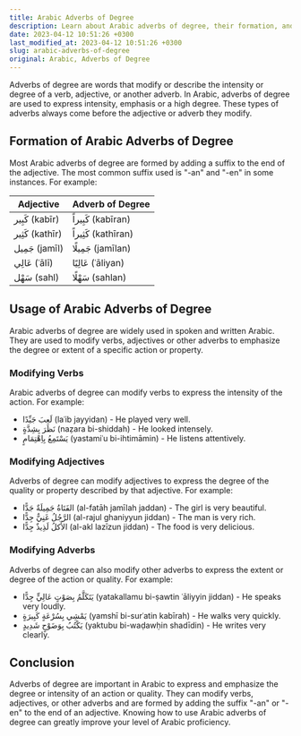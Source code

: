 ```yaml
---
title: Arabic Adverbs of Degree
description: Learn about Arabic adverbs of degree, their formation, and usage in sentences.
date: 2023-04-12 10:51:26 +0300
last_modified_at: 2023-04-12 10:51:26 +0300
slug: arabic-adverbs-of-degree
original: Arabic, Adverbs of Degree
---
```

Adverbs of degree are words that modify or describe the intensity or degree of a verb, adjective, or another adverb. In Arabic, adverbs of degree are used to express intensity, emphasis or a high degree. These types of adverbs always come before the adjective or adverb they modify.

## Formation of Arabic Adverbs of Degree

Most Arabic adverbs of degree are formed by adding a suffix to the end of the adjective. The most common suffix used is "-an" and "-en" in some instances. For example:

| Adjective | Adverb of Degree |
| --------- | ---------------- |
| كَبِير (kabīr)  | كَبِيراً (kabīran)   |
| كَثِير (kathīr)  | كَثِيراً (kathīran)   |
| جَمِيل (jamīl)   | جَمِيلًا (jamīlan)    |
| عَالِي (ʿālī)    | عَالِيًا (ʿāliyan)     |
| سَهْل (sahl)    | سَهْلًا (sahlan)      |

## Usage of Arabic Adverbs of Degree

Arabic adverbs of degree are widely used in spoken and written Arabic. They are used to modify verbs, adjectives or other adverbs to emphasize the degree or extent of a specific action or property.

### Modifying Verbs

Arabic adverbs of degree can modify verbs to express the intensity of the action. For example:

- لَعِبَ جَيِّدًا (laʿib jayyidan) - He played very well.
- نَظَرَ بِشِدَّةٍ (naẓara bi-shiddah) - He looked intensely.
- يَسْتَمِعُ بِاِهْتِمَامٍ (yastamiʿu bi-ihtimāmin) - He listens attentively.

### Modifying Adjectives

Adverbs of degree can modify adjectives to express the degree of the quality or property described by that adjective. For example:

- الفَتَاةُ جَمِيلَةٌ جَدًّا (al-fatāh jamīlah jaddan) - The girl is very beautiful.
- الرَّجُلُ غَنِيٌّ جِدًّا (al-rajul ghaniyyun jiddan) - The man is very rich.
- الأَكلُ لَذِيذٌ جِدًّا (al-akl lazīzun jiddan) - The food is very delicious.

### Modifying Adverbs

Adverbs of degree can also modify other adverbs to express the extent or degree of the action or quality. For example:

- يَتَكَلَّمُ بِصَوْتٍ عَالِيٍّ جِدًّا (yatakallamu bi-ṣawtin ʿāliyyin jiddan) - He speaks very loudly.
- يَمْشِي بِسُرْعَةٍ كَبِيرَةٍ (yamshī bi-surʿatin kabīrah) - He walks very quickly.
- يَكْتُبُ بِوَضَوْحٍ شَدِيدٍ (yaktubu bi-waḍawḥin shadīdin) - He writes very clearly.

## Conclusion

Adverbs of degree are important in Arabic to express and emphasize the degree or intensity of an action or quality. They can modify verbs, adjectives, or other adverbs and are formed by adding the suffix "-an" or "-en" to the end of an adjective. Knowing how to use Arabic adverbs of degree can greatly improve your level of Arabic proficiency.